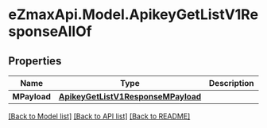 
# eZmaxApi.Model.ApikeyGetListV1ResponseAllOf

## Properties

Name | Type | Description | Notes
------------ | ------------- | ------------- | -------------
**MPayload** | [**ApikeyGetListV1ResponseMPayload**](ApikeyGetListV1ResponseMPayload.md) |  | 

[[Back to Model list]](../README.md#documentation-for-models)
[[Back to API list]](../README.md#documentation-for-api-endpoints)
[[Back to README]](../README.md)

